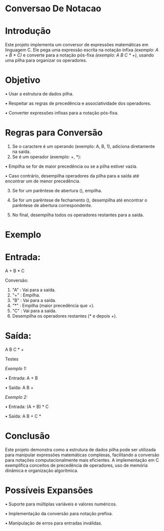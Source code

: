# Conversao De Notacao

# Introdução
Este projeto implementa um conversor de expressões matemáticas em linguagem C. Ele pega uma expressão escrita na notação infixa *(exemplo: A + B * C)* e converte para a notação pós-fixa *(exemplo: A B C * +)*, usando uma pilha para organizar os operadores.

# Objetivo
• Usar a estrutura de dados pilha.

• Respeitar as regras de precedência e associatividade dos operadores.

• Converter expressões infixas para a notação pós-fixa.

# Regras para Conversão
1. Se o caractere é um operando (exemplo: A, B, 1), adiciona diretamente na saída.
2. Se é um operador (exemplo: +, *):

• Empilha se for de maior precedência ou se a pilha estiver vazia.

• Caso contrário, desempilha operadores da pilha para a saída até encontrar um de menor precedência.

3. Se for um parêntese de abertura (), empilha.

4. Se for um parêntese de fechamento (), desempilha até encontrar o parêntese de abertura correspondente.
   
5. No final, desempilha todos os operadores restantes para a saída.

# Exemplo

# Entrada:

 A + B * C

Conversão:
1.  "A" : Vai para a saída.
2.  "+" : Empilha.
3.  "B" : Vai para a saída.
4.  "*" : Empilha (maior precedência que +).
5.  "C" : Vai para a saída.
6.  Desempilha os operadores restantes (* e depois +).

# Saída:

 A B C * +

Testes

*Exemplo 1:*

• Entrada: A + B

• Saída: A B +

*Exemplo 2:*

• Entrada: (A + B) * C

• Saída: A B + C *

# Conclusão
Este projeto demonstra como a estrutura de dados pilha pode ser utilizada para manipular expressões matemáticas complexas, facilitando a conversão para notações computacionalmente mais eficientes. A implementação em C exemplifica conceitos de precedência de operadores, uso de memória dinâmica e organização algorítmica.

# Possíveis Expansões

• Suporte para múltiplas variáveis e valores numéricos.

• Implementação da conversão para notação prefixa.

• Manipulação de erros para entradas inválidas.
